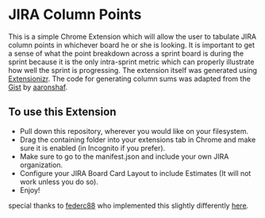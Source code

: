 # JIRA Column Points
This is a simple Chrome Extension which will allow the user to tabulate JIRA column points in whichever board he or she is looking. It is important to get a sense of what the point breakdown across a sprint board is during the sprint because it is the only intra-sprint metric which can properly illustrate how well the sprint is progressing. The extension itself was generated using [Extensionizr](http://extensionizr.com/!#{"modules":["hidden-mode","no-bg","no-options","no-override","inject-js"],"boolean_perms":["tabs"],"match_ptrns":[]}). The code for generating column sums was adapted from the [Gist](https://gist.github.com/aaronshaf/35af6768b86d889b82b3) by [aaronshaf](https://github.com/aaronshaf).

## To use this Extension
- Pull down this repository, wherever you would like on your filesystem.
- Drag the containing folder into your extensions tab in Chrome and make sure it is enabled (in Incognito if you prefer).
- Make sure to go to the manifest.json and include your own JIRA organization.
- Configure your JIRA Board Card Layout to include Estimates (It will not work unless you do so).
- Enjoy!

special thanks to [federc88](https://github.com/federc88) who implemented this slightly differently [here](https://github.com/federc88/Jira-Column-Points).
